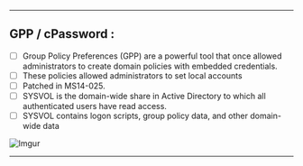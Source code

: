 - - -
## GPP / cPassword : 

- [ ] Group Policy Preferences (GPP) are a powerful tool that once allowed administrators to create domain policies with embedded credentials.
- [ ] These policies allowed administrators to set local accounts
- [ ] Patched in MS14-025.
- [ ] SYSVOL is the domain-wide share in Active Directory to which all authenticated users have read access.
- [ ] SYSVOL contains logon scripts, group policy data, and other domain-wide data

![Imgur](https://i.imgur.com/70DEWnf.png)


- - -

